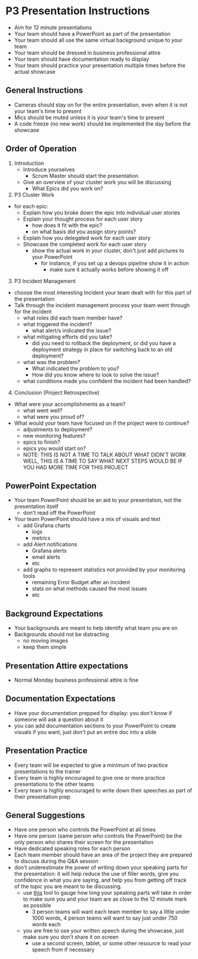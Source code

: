 # P3 Presentation Instructions
- Aim for 12 minute presentations
- Your team should have a PowerPoint as part of the presentation
- Your team should all use the same virtual background unique to your team
- Your team should be dressed in business professional attire
- Your team should have documentation ready to display
- Your team should practice your presentation multiple times before the actual showcase

## General Instructions
- Cameras should stay on for the entire presentation, even when it is not your team's time to present
- Mics should be muted unless it is your team's time to present
- A code freeze (no new work) should be implemented the day before the showcase

## Order of Operation
1. Introduction
    - Introduce yourselves
        - Scrum Master should start the presentation
    - Give an overview of your cluster work you will be discussing
        - What Epics did you work on?
2. P3 Cluster Work
- for each epic:
    - Explain how you broke down the epic into individual user stories
    - Explain your thought process for each user story
        - how does it fit with the epic?
        - on what basis did you assign story points?
    - Explain how you delegated work for each user story
    - Showcase the completed work for each user story
        - show the actual work in your cluster, don't just add pictures to your PowerPoint
            - for instance, if you set up a devops pipeline show it in action
                - make sure it actually works before showing it off
3. P3 Incident Management
- choose the most interesting Incident your team dealt with for this part of the presentation
- Talk through the incident management process your team went through for the incident
    - what roles did each team member have?
    - what triggered the incident?
        - what alert/s indicated the issue?
    - what mitigating efforts did you take?
        - did you need to rollback the deployment, or did you have a deployment strategy in place for switching back to an old deployment?
    - what was the problem?
        - What indicated the problem to you?
        - How did you know where to look to solve the issue?
    - what conditions made you confident the incident had been handled?
4. Conclusion (Project Retrospective)
- What were your accomplishments as a team?
    - what went well?
    - what were you proud of?
- What would your team have focused on if the project were to continue?
    - adjustments to deployment?
    - new monitoring features?
    - epics to finish?
    - epics you would start on?
    - NOTE: THIS IS NOT A TIME TO TALK ABOUT WHAT DIDN'T WORK WELL, THIS IS A TIME TO SAY WHAT NEXT STEPS WOULD BE IF YOU HAD MORE TIME FOR THIS PROJECT

## PowerPoint Expectation
- Your team PowerPoint should be an aid to your presentation, not the presentation itself
    - don't read off the PowerPoint
- Your team PowerPoint should have a mix of visuals and text
    - add Grafana charts
        - logs
        - metrics
    - add Alert notifications
        - Grafana alerts
        - email alerts
        - etc
    - add graphs to represent statistics not provided by your monitoring tools
        - remaining Error Budget after an incident
        - stats on what methods caused the most issues
        - etc

## Background Expectations
- Your backgrounds are meant to help identify what team you are on
- Backgrounds should not be distracting
    - no moving images
    - keep them simple

## Presentation Attire expectations
- Normal Monday business professional attire is fine

## Documentation Expectations
- Have your documentation prepped for display: you don't know if someone will ask a question about it
- you can add documentation sections to your PowerPoint to create visuals if you want, just don't put an entire doc into a slide 

## Presentation Practice
- Every team will be expected to give a minimum of two practice presentations to the trainer
- Every team is highly encouraged to give one or more practice presentations to the other teams
- Every team is highly encouraged to write down their speeches as part of their presentation prep

## General Suggestions
- Have one person who controls the PowerPoint at all times
- Have one person (same person who controls the PowerPoint) be the only person who shares their screen for the presentation
- Have dedicated speaking roles for each person
- Each team member should have an area of the project they are prepared to discuss during the Q&A session
- don't underestimate the power of writing down your speaking parts for the presentation: it will help reduce the use of filler words, give you confidence in what you are saying, and help you from getting off track of the topic you are meant to be discussing.
    - use [this](https://thereadtime.com/) tool to gauge how long your speaking parts will take in order to make sure you and your team are as close to the 12 minute mark as possible
        - 3 person teams will want each team member to say a little under 1000 words, 4 person teams will want to say just under 750 words each
    - you are free to use your written speech during the showcase, just make sure you don't share it on screen
        - use a second screen, tablet, or some other resource to read your speech from if necessary